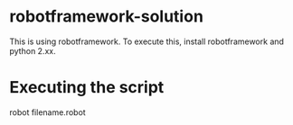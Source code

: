 # robotframework-solution


This is using robotframework.  To execute this, install robotframework and python 2.xx.

# Executing the script


robot filename.robot
